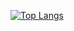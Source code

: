 [![Top Langs](https://github-readme-stats.vercel.app/api/top-langs/?username=zabrakk&layout=compact&exclude_repo=MultiProcess&theme=tokyonight)](https://github.com/anuraghazra/github-readme-stats)

<!--
**Zabrakk/Zabrakk** is a ✨ _special_ ✨ repository because its `README.md` (this file) appears on your GitHub profile.

Here are some ideas to get you started:

- 🔭 I’m currently working on ...
- 🌱 I’m currently learning ...
- 👯 I’m looking to collaborate on ...
- 🤔 I’m looking for help with ...
- 💬 Ask me about ...
- 📫 How to reach me: ...
- 😄 Pronouns: ...
- ⚡ Fun fact: ...
-->
